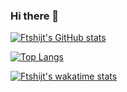 ### Hi there 👋

<!--
**ftshijt/ftshijt** is a ✨ _special_ ✨ repository because its `README.md` (this file) appears on your GitHub profile.

Here are some ideas to get you started:

- 🔭 I’m currently working on ...
- 🌱 I’m currently learning ...
- 👯 I’m looking to collaborate on ...
- 🤔 I’m looking for help with ...
- 💬 Ask me about ...
- 📫 How to reach me: ...
- 😄 Pronouns: ...
- ⚡ Fun fact: ...
-->

[![Ftshijt's GitHub stats](https://github-readme-stats.vercel.app/api?username=ftshijt&count_private=true&show_icons=true&theme=Gradient)
](https://github.com/anuraghazra/github-readme-stats)

[![Top Langs](https://github-readme-stats.vercel.app/api/top-langs/?username=ftshijt&layout=compact&theme=Gradient)](https://github.com/anuraghazra/github-readme-stats)


[![Ftshijt's wakatime stats](https://github-readme-stats.vercel.app/api/wakatime?username=ftshijt)](https://github.com/anuraghazra/github-readme-stats)

